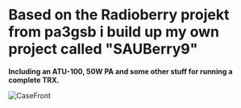 # Based on the Radioberry projekt from pa3gsb i build up my own project called "SAUBerry9"

**Including an ATU-100, 50W PA and some other stuff for running a complete TRX.**

![CaseFront](front_draft.png)
